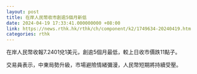 ```yaml
---
layout: post
title: 在岸人民幣收市創逾5個月新低
date: 2024-04-19 17:33:41.000000000 +08:00
link: https://news.rthk.hk/rthk/ch/component/k2/1749634-20240419.htm
categories: rthk
---
```


在岸人民幣收報7.2401兌1美元，創逾5個月最低，較上日收市價跌11點子。

交易員表示，中東局勢升級，市場避險情緒彌漫，人民幣短期將持續受壓。
